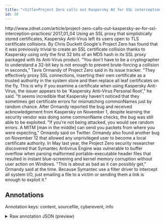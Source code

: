 ```yaml
---
title: "<title>Project Zero calls out Kaspersky AV for SSL interception practices | ZDNet</title>"
id: 38
---
```


<title>Project Zero calls out Kaspersky AV for SSL interception practices | ZDNet</title>
<source> http://www.zdnet.com/article/project-zero-calls-out-kaspersky-av-for-ssl-interception-practices/ </source>
<date> 2017_01_04 </date>
<text>
Using an SSL proxy that simplistically stored certificates, Kaspersky Anti-Virus left its users open to TLS certificate collisions.
By Chris Duckett
Google's Project Zero has found that it was previously trivial to create an SSL certificate collision thanks to Kaspersky using only the first 32 bits of an MD5 hash in its SSL proxy packaged with its Anti-Virus product.
"You don't have to be a cryptographer to understand a 32-bit key is not enough to prevent brute-forcing a collision in seconds," Tavis Ormandy of Project Zero said in its issue tracker.
"They effectively proxy SSL connections, inserting their own certificate as a trusted authority in the system store and then replace all leaf certificates on the fly.
This is why if you examine a certificate when using Kaspersky Anti-Virus, the issuer appears to be 'Kaspersky Anti-Virus Personal Root'," he said.
"It seems incredible that Kaspersky haven't noticed that they sometimes get certificate errors for mismatching commonNames just by random chance.
After Ormandy reported the bug and received acknowledgement from Kaspersky on November 1, despite learning the security vendor was doing some commonName checks, the bug was still able to be exploited.
"If you're not being attacked, you would see random errors.
A MITM [man in the middle] can send you packets from where you were expecting," Ormandy said on Twitter.
Ormandy also found another bug on November 12 that allowed any unprivileged user to become a local certificate authority.
In May last year, the Project Zero security researcher discovered that Symantec Antivirus Engine was vulnerable to buffer overflow when parsing malformed portable-executable header files that resulted in instant blue-screening and kernel memory corruption without user action on Windows.
"This is about as bad as it can possibly get," Ormandy said at the time.
Because Symantec use a filter driver to intercept all system I/O, just emailing a file to a victim or sending them a link is enough to exploit it."
</text>



## Annotations

Annotation keys: content, sourcefile, cyberevent, info

<details>
<summary>Raw annotation JSON (preview)</summary>

```json
{
  "content": "Using an SSL proxy that simplistically stored certificates, Kaspersky Anti-Virus left its users open to TLS certificate collisions. By Chris Duckett Google's Project Zero has found that it was previously trivial to create an SSL certificate collision thanks to Kaspersky using only the first 32 bits of an MD5 hash in its SSL proxy packaged with its Anti-Virus product. \"You don't have to be a cryptographer to understand a 32-bit key is not enough to prevent brute-forcing a collision in seconds,\" Tavis Ormandy of Project Zero said in its issue tracker. \"They effectively proxy SSL connections, inserting their own certificate as a trusted authority in the system store and then replace all leaf certificates on the fly. This is why if you examine a certificate when using Kaspersky Anti-Virus, the issuer appears to be 'Kaspersky Anti-Virus Personal Root',\" he said. \"It seems incredible that Kaspersky haven't noticed that they sometimes get certificate errors for mismatching commonNames just by random chance. After Ormandy reported the bug and received acknowledgement from Kaspersky on November 1, despite learning the security vendor was doing some commonName checks, the bug was still able to be exploited. \"If you're not being attacked, you would see random errors. A MITM [man in the middle] can send you packets from where you were expecting,\" Ormandy said on Twitter. Ormandy also found another bug on November 12 that allowed any unprivileged user to become a local certificate authority. In May last year, the Project Zero security researcher discovered that Symantec Antivirus Engine was vulnerable to buffer overflow when parsing malformed portable-executable header files that resulted in instant blue-screening and kernel memory corruption without user action on Windows. \"This is about as bad as it can possibly get,\" Ormandy said at the time. Because Symantec use a filter driver to intercept all system I/O, just emailing a file to a victim or sending them a link is enough to exploit it.",
  "sourcefile": "38.txt",
  "cyberevent": {
    "hopper": [
      {
        "index": 0,
        "relation": "Same",
        "events": [
          {
            "index": "E1",
            "type": "Vulnerability-related",
            "realis": "Actual",
            "nugget": {
              "startOffset": 171,
              "index": "T2",
              "endOffset": 180,
              "text": "has found"
            },
            "argument": [
              {
                "index": "T6",
                "text": "Anti-Virus product",
                "endOffset": 368,
                "role": {
                  "type": "Vulnerable_System"
                },
                "startOffset": 350,
                "type": "Software"
              },
              {
                "index": "T5",
                "text": "SSL proxy packaged",
                "endOffset": 340,
                "role": {
                  "type": "Vulnerable_System"
                },
                "startOffset": 322,
                "type": "Software"
              },
              {
                "index": "T3",
                "external_reference": {
                  "wikidataid": "Q18859887"
                },
                "endOffset": 170,
                "role": {
                  "type": "Discoverer"
                },
                "text": "Project Zero",
                "startOffset": 158,
                "type": "Organization"
              },
              {
                "index": "T1",
                "text": "an SSL certificate collision",
                "endOffset": 250,
                "role": {
                  "type": "Vulnerability"
                },
                "startOffset": 222,
                "type": "Vulnerability"
              },
              {
                "index": "T4",
                "external_reference": {
                  "dbpediaURI": "http://dbpedia.org/resource/Kaspersky_Lab",
                  "wik
```
</details>
